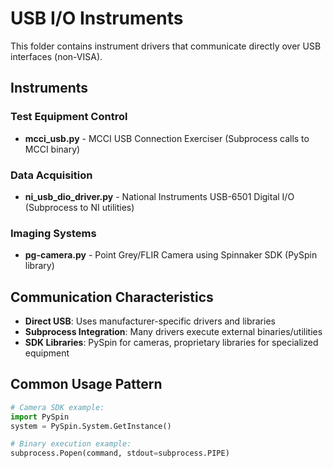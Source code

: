 # USB I/O Instruments

This folder contains instrument drivers that communicate directly over USB interfaces (non-VISA).

## Instruments

### Test Equipment Control
- **mcci_usb.py** - MCCI USB Connection Exerciser (Subprocess calls to MCCI binary)

### Data Acquisition  
- **ni_usb_dio_driver.py** - National Instruments USB-6501 Digital I/O (Subprocess to NI utilities)

### Imaging Systems
- **pg-camera.py** - Point Grey/FLIR Camera using Spinnaker SDK (PySpin library)

## Communication Characteristics
- **Direct USB**: Uses manufacturer-specific drivers and libraries
- **Subprocess Integration**: Many drivers execute external binaries/utilities
- **SDK Libraries**: PySpin for cameras, proprietary libraries for specialized equipment

## Common Usage Pattern
```python
# Camera SDK example:
import PySpin
system = PySpin.System.GetInstance()

# Binary execution example:  
subprocess.Popen(command, stdout=subprocess.PIPE)
```